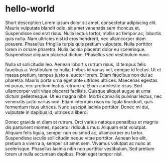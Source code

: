 # hello-world
Short description
Lorem ipsum dolor sit amet, consectetur adipiscing elit. Mauris vulputate blandit odio, sit amet venenatis sem rhoncus et. Suspendisse sed erat risus. Nulla lectus tortor, mollis ac tempor ac, lobortis quis nulla. Nam ultricies nisl id eros hendrerit, nec ullamcorper diam posuere. Phasellus fringilla turpis quis pretium vulputate. Nulla porttitor lorem in ornare pharetra. Nulla lacinia placerat dolor eu scelerisque. Suspendisse aliquam placerat dictum. Phasellus sed vestibulum nunc.

Nulla ut sollicitudin leo. Aenean lobortis rutrum risus, id tempus felis faucibus a. Vestibulum ex nulla, finibus id varius vel, congue id lectus. Ut et massa pretium, tempus justo a, auctor lorem. Etiam faucibus non dui ac pharetra. Mauris porta urna eget ante ultrices ultrices. Maecenas egestas mi purus, nec pretium lectus rutrum in. Etiam a molestie risus. Sed ullamcorper velit vitae placerat facilisis. Quisque aliquet augue at urna dictum pellentesque. Ut eu magna nibh. Morbi convallis pulvinar lectus, nec venenatis justo varius non. Etiam interdum risus eu ligula tincidunt, quis fermentum risus ultrices. Nunc suscipit lacinia porttitor. Donec mi dui, vulputate in dapibus id, ultrices a libero.

Donec gravida et diam at rutrum. Orci varius natoque penatibus et magnis dis parturient montes, nascetur ridiculus mus. Aliquam erat volutpat. Aliquam felis ligula, semper non euismod ac, ullamcorper eu tortor. Suspendisse iaculis sollicitudin neque vitae porttitor. Aenean leo elit, pretium a viverra a, semper sit amet sem. Vivamus volutpat ac nunc at scelerisque. Phasellus lacinia nibh non porttitor vestibulum. Sed pretium lorem ut nulla accumsan dapibus. Proin eget tempor nisl.
